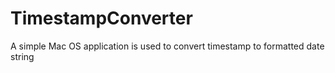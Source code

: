 # TimestampConverter
A simple Mac OS application is used to convert timestamp to formatted date string
